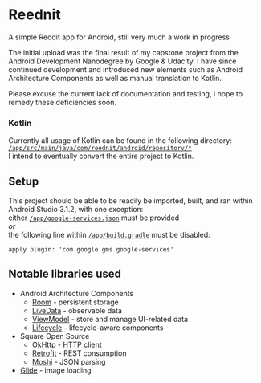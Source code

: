 # Reednit
A simple Reddit app for Android, still very much a work in progress

The initial upload was the final result of my capstone project from the Android Development Nanodegree by Google & Udacity. I have since continued development and introduced new elements such as Android Architecture Components as well as manual translation to Kotlin.

Please excuse the current lack of documentation and testing, I hope to remedy these deficiencies soon.

### Kotlin
Currently all usage of Kotlin can be found in the following directory:  
[`/app/src/main/java/com/reednit/android/repository/*`](https://github.com/vwaber/Reednit/tree/master/app/src/main/java/com/reednit/android/repository)  
I intend to eventually convert the entire project to Kotlin.

## Setup
This project should be able to be readily be imported, built, and ran within Android Studio 3.1.2, with one exception:  
either [`/app/google-services.json`](https://support.google.com/firebase/answer/7015592?hl=en) must be provided  
*or*  
the following line within [`/app/build.gradle`](https://github.com/vwaber/Reednit/blob/master/app/build.gradle) must be disabled: 
```
apply plugin: 'com.google.gms.google-services'
```

## Notable libraries used
* Android Architecture Components
	* [Room](https://developer.android.com/topic/libraries/architecture/room.html) - persistent storage
	* [LiveData](https://developer.android.com/topic/libraries/architecture/livedata.html) - observable data
	* [ViewModel](https://developer.android.com/topic/libraries/architecture/viewmodel.html) - store and manage UI-related data
	* [Lifecycle](https://developer.android.com/topic/libraries/architecture/lifecycle.html) - lifecycle-aware components
* Square Open Source
	* [OkHttp](http://square.github.io/okhttp/) - HTTP client
	* [Retrofit](http://square.github.io/retrofit/) - REST consumption
	* [Moshi](https://github.com/square/moshi) - JSON parsing
* [Glide](https://bumptech.github.io/glide/) - image loading
